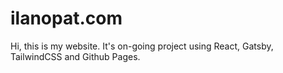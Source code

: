 # ilanopat.com

Hi, this is my website.
It's on-going project using React, Gatsby, TailwindCSS and Github Pages.
